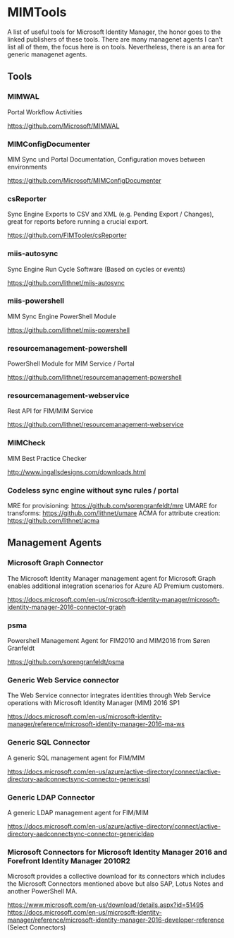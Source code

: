 # MIMTools
A list of useful tools for Microsoft Identity Manager, the honor goes to the linked publishers of these tools. There are many managenet agents I can't list all of them, the focus here is on tools. Nevertheless, there is an area for generic managenet agents.

## Tools

### MIMWAL
Portal Workflow Activities

https://github.com/Microsoft/MIMWAL

### MIMConfigDocumenter
MIM Sync und Portal Documentation, Configuration moves between environments

https://github.com/Microsoft/MIMConfigDocumenter

### csReporter
Sync Engine Exports to CSV and XML (e.g. Pending Export / Changes), great for reports before running a crucial export.

https://github.com/FIMTooler/csReporter

### miis-autosync
Sync Engine Run Cycle Software (Based on cycles or events)

https://github.com/lithnet/miis-autosync

### miis-powershell
MIM Sync Engine PowerShell Module

https://github.com/lithnet/miis-powershell

### resourcemanagement-powershell
PowerShell Module for MIM Service / Portal

https://github.com/lithnet/resourcemanagement-powershell

### resourcemanagement-webservice
Rest API for FIM/MIM Service

https://github.com/lithnet/resourcemanagement-webservice

### MIMCheck
MIM Best Practice Checker

http://www.ingallsdesigns.com/downloads.html

### Codeless sync engine without sync rules / portal
MRE for provisioning: https://github.com/sorengranfeldt/mre
UMARE for transforms: https://github.com/lithnet/umare
ACMA for attribute creation: https://github.com/lithnet/acma

## Management Agents

### Microsoft Graph Connector
The Microsoft Identity Manager management agent for Microsoft Graph enables additional integration scenarios for Azure AD Premium customers.

https://docs.microsoft.com/en-us/microsoft-identity-manager/microsoft-identity-manager-2016-connector-graph

### psma
Powershell Management Agent for FIM2010 and MIM2016 from Søren Granfeldt

https://github.com/sorengranfeldt/psma

### Generic Web Service connector
The Web Service connector integrates identities through Web Service operations with Microsoft Identity Manager (MIM) 2016 SP1

https://docs.microsoft.com/en-us/microsoft-identity-manager/reference/microsoft-identity-manager-2016-ma-ws

### Generic SQL Connector
A generic SQL management agent for FIM/MIM

https://docs.microsoft.com/en-us/azure/active-directory/connect/active-directory-aadconnectsync-connector-genericsql

### Generic LDAP Connector
A generic LDAP management agent for FIM/MIM

https://docs.microsoft.com/en-us/azure/active-directory/connect/active-directory-aadconnectsync-connector-genericldap

### Microsoft Connectors for Microsoft Identity Manager 2016 and Forefront Identity Manager 2010R2
Microsoft provides a collective download for its connectors which includes the Microsoft Connectors mentioned above but also SAP, Lotus Notes and another PowerShell MA.

https://www.microsoft.com/en-us/download/details.aspx?id=51495
https://docs.microsoft.com/en-us/microsoft-identity-manager/reference/microsoft-identity-manager-2016-developer-reference (Select Connectors)
